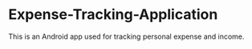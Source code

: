 # Expense-Tracking-Application
This is an Android app used for tracking personal expense and income.
